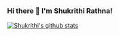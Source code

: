 ### Hi there 👋 I'm Shukrithi Rathna!
<!--
**ShukrithiRathna/ShukrithiRathna** is a ✨ _special_ ✨ repository because its `README.md` (this file) appears on your GitHub profile.

Here are some ideas to get you started:

- 🔭 I’m currently working on ...
- 🌱 I’m currently learning ...
- 👯 I’m looking to collaborate on ...
- 🤔 I’m looking for help with ...
- 💬 Ask me about ...
- 📫 How to reach me: ...
- 😄 Pronouns: ...
- ⚡ Fun fact: ...
-->
[![Shukrithi's github stats](https://github-readme-stats.vercel.app/api?username=ShukrithiRathna&show_icons=true&theme=radical)](https://github.com/anuraghazra/github-readme-stats)
